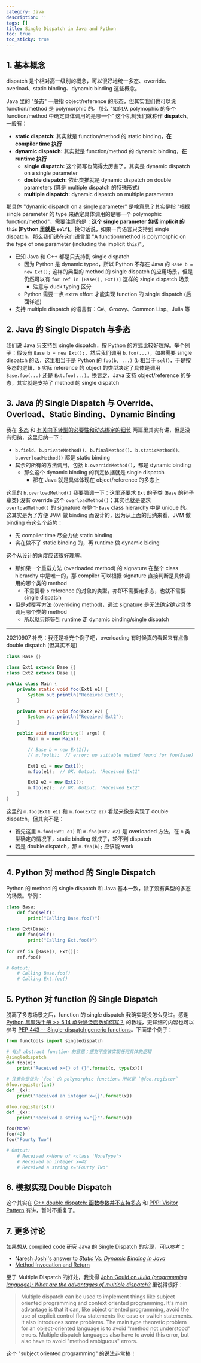 ```yaml
---
category: Java
description: ''
tags: []
title: Single Dispatch in Java and Python
toc: true
toc_sticky: true
---
```


## 1. 基本概念

dispatch 是个相对高一级别的概念，可以很好地统一多态、override、overload、static binding、dynamic binding 这些概念。

Java 里的 "[多态](/java/2009/03/27/polymorphism)" 一般指 object/reference 的形态，但其实我们也可以说 function/method 是 polymorphic 的。那么 "如何从 polymophic 的多个 function/method 中确定具体调用的是哪一个" 这个机制我们就称作 **dispatch**。一般有：

- **static dispatch:** 其实就是 function/method 的 static binding，**在 compiler time 执行**
- **dynamic dispatch:** 其实就是 function/method 的 dynamic binding，**在 runtime 执行**
  - **single dispatch:** 这个简写也简得太厉害了，其实是 dynamic dispatch on a single parameter
  - **double dispatch:** 依此类推就是 dynamic dispatch on double parameters (算是 multiple dispatch 的特殊形式)
  - **multiple dispatch:** dynamic dispatch on multiple parameters

那具体 "dynamic dispatch on a single parameter" 是啥意思？其实是指 "根据 single parameter 的 type 来确定具体调用的是哪一个 polymophic function/method"，需要注意的是：**这个 single parameter 包括 implicit 的 `this` (Python 里就是 `self`)**。换句话说，如果一门语言只支持到 single dispatch，那么我们说在这门语言里 "A function/method is polymorphic on the type of one parameter (including the implicit `this`)"。

- 已知 Java 和 C++ 都是只支持到 single dispatch
  - 因为 Python 是 dynamic typed，所以 Python 不存在 Java 的 `Base b = new Ext();` 这样的典型的 method 的 single dispatch 的应用场景，但是仍然可以有 `for ref in [Base(), Ext()]` 这样的 single dispatch 场景
    - 注意与 duck typing 区分
  - Python 需要一点 extra effort 才能实现 function 的 single dispatch (后面详述)
- 支持 multiple dispatch 的语言有：C#、Groovy、Common Lisp、Julia 等

## 2. Java 的 Single Dispatch 与多态

我们说 Java 只支持到 single dispatch，按 Python 的方式比较好理解。举个例子：假设有 `Base b = new Ext();`，然后我们调用 `b.foo(...)`，如果需要 single dispatch 的话，这里相当于是 Python 的 `foo(b, ...)` (`b` 相当于 `self`)，于是按多态的逻辑，`b` 实际 reference 的 object 的类型决定了具体是调用 `Base.foo(...)` 还是 `Ext.foo(...)`。换言之，Java 支持 object/reference 的多态，其实就是支持了 method 的 single dispatch

## 3. Java 的 Single Dispatch 与 Override、Overload、Static Binding、Dynamic Binding

我在 [多态](/java/2009/03/27/polymorphism) 和 [有关向下转型的必要性和动态绑定的细节](/java/2009/03/27/more-on-downcast-and-dynamic-binding) 两篇里其实有讲，但是没有归纳，这里归纳一下：

- `b.field`、`b.privateMethod()`、`b.finalMethod()`、`b.staticMethod()`、`b.overloadMethod()` 都是 static binding
- 其余的所有的方法调用，包括 `b.overrideMethod()`，都是 dynamic binding
  - 那么这个 dynamic binding 的判定依据就是 single dispatch
    - 那在 Java 就是具体体现在 object/reference 的多态上

这里的 `b.overloadMethod()` 我要强调一下：这里还要求 `Ext` 的子类 (`Base` 的孙子辈类) 没有 override 这个 `overloadMethod()`；其实也就是要求 `overloadMethod()` 的 signature 在整个 `Base` class hierarchy 中是 unique 的。这其实是为了方便 JVM 做 binding 而设计的，因为从上面的归纳来看，JVM 做 binding 有这么个趋势：

- 先 compiler time 尽全力做 static binding
- 实在做不了 static binding 的，再 runtime 做 dynamic biding

这个从设计的角度应该很好理解。

- 那如果一个重载方法 (overloaded method) 的 signature 在整个 class hierarchy 中是唯一的，那 compiler 可以根据 signature 直接判断是具体调用的哪个类的 method
  - 不需要看 `b` reference 的对象的类型，亦即不需要走多态，也就不需要 single dispatch
- 但是对覆写方法 (overriding method)，通过 signature 是无法确定确定具体调用哪个类的 method
  - 所以就只能等到 runtime 走 dynamic binding/single dispatch

-----
20210907 补充：我还是补充个例子吧，overloading 有时候真的看起来有点像 double dispatch (但其实不是)

```java
class Base {}

class Ext1 extends Base {}
class Ext2 extends Base {}

public class Main {
	private static void foo(Ext1 e1) {
		System.out.println("Received Ext1");
	}

	private static void foo(Ext2 e2) {
		System.out.println("Received Ext2");
	}

	public void main(String[] args) {
		Main m = new Main();

	    // Base b = new Ext1();
	    // m.foo(b);  // error: no suitable method found for foo(Base)

		Ext1 e1 = new Ext1();
		m.foo(e1);  // OK. Output: "Received Ext1"

		Ext2 e2 = new Ext2();
		m.foo(e2);  // OK. Output: "Received Ext2"
	}
}
```

这里的 `m.foo(Ext1 e1)` 和 `m.foo(Ext2 e2)` 看起来像是实现了 double dispatch，但其实不是：

- 首先这里 `m.foo(Ext1 e1)` 和 `m.foo(Ext2 e2)` 是 overloaded 方法，在 `m` 类型确定的情况下，static binding 就成了，轮不到 dispatch
- 若是 double dispatch，那 `m.foo(b);` 应该能 work

-----

## 4. Python 对 method 的 Single Dispatch

Python 的 method 的 single dispatch 和 Java 基本一致，除了没有典型的多态的场景。举例：

```python
class Base:
    def foo(self):
        print("Calling Base.foo()")
        
class Ext(Base):
    def foo(self):
        print("Calling Ext.foo()")
        
for ref in [Base(), Ext()]:
    ref.foo()

# Output:
    # Calling Base.foo()
    # Calling Ext.foo()
```

## 5. Python 对 function 的 Single Dispatch

脱离了多态场景之后，function 的 single dispatch 我确实是没怎么见过。感谢 [Python 黑魔法手册 >> 5.14 单分派泛函数如何写？](http://magic.iswbm.com/zh/latest/c05/c05_14.html) 的教程，更详细的内容也可以参考 [PEP 443 -- Single-dispatch generic functions](https://www.python.org/dev/peps/pep-0443/)。下面举个例子：

```python
from functools import singledispatch

# 有点 abstract function 的意思；感觉不应该实现任何具体的逻辑
@singledispatch
def foo(x):  
    print('Received x={} of {}'.format(x, type(x)))

# 注意你是做为 `foo` 的 polymorphic function，所以是 `@foo.register`
@foo.register(int)
def _(x):
    print('Received an integer x={}'.format(x))

@foo.register(str)
def _(x):
    print('Received a string x="{}"'.format(x))

foo(None)
foo(42)
foo("Fourty Two")

# Output:
    # Received x=None of <class 'NoneType'>
    # Received an integer x=42
    # Received a string x="Fourty Two"
```

## 6. 模拟实现 Double Dispatch

这个其实在 [C++ double dispatch: 函数参数并不支持多态](/c++/2015/04/26/cpp-double-dispatch) 和 [PPP: Visitor Pattern](/java/2014/06/24/digest-of-agile-software-development-ppp#ch28) 有讲，暂时不重复了。

## 7. 更多讨论

如果想从 compiled code 研究 Java 的 Single Dispatch 的实现，可以参考：

- [Naresh Joshi's answer to _Static Vs. Dynamic Binding in Java_](https://stackoverflow.com/a/54252812)
- [Method Invocation and Return](https://www.artima.com/underthehood/invocation.html)

至于 Multiple Dispatch 的好处，我觉得 [John Gould on _Julia (programming language): What are the advantages of multiple dispatch?_](https://www.quora.com/Julia-programming-language-What-are-the-advantages-of-multiple-dispatch/answer/John-Gould-6) 里说得很好：

> Multiple dispatch can be used to implement things like subject oriented programming and context oriented programming. It's main advantage is that it can, like object oriented programming, avoid the use of explicit control flow statements like case or switch statements. It also introduces some problems. The main type theoretic problem for an object-oriented language is to avoid "method not understood" errors. Multiple dispatch languages also have to avoid this error, but also have to avoid "method ambiguous" errors.

这个 "subject oriented programming" 的说法非常棒！